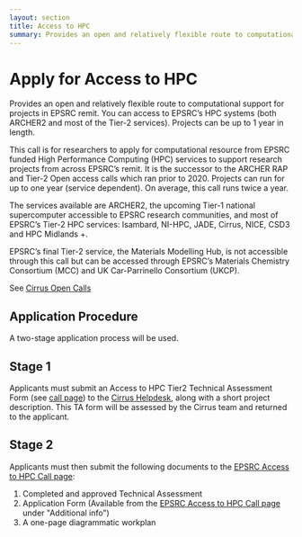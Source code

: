 ```yaml
---
layout: section
title: Access to HPC
summary: Provides an open and relatively flexible route to computational support for projects in EPSRC remit
---
```


Apply for Access to HPC
==================================

Provides an open and relatively flexible route to computational support for projects in EPSRC remit. You can access to EPSRC’s HPC systems (both ARCHER2 and most of the Tier-2 services). Projects can be up to 1 year in length. 

This call is for researchers to apply for computational resource from EPSRC funded High Performance Computing (HPC) services to support research projects from across EPSRC’s remit. It is the successor to the ARCHER RAP and Tier-2 Open access calls which ran prior to 2020. Projects can run for up to one year (service dependent). On average, this call runs twice a year.

The services available are ARCHER2, the upcoming Tier-1 national supercomputer accessible to EPSRC research communities, and most of EPSRC’s Tier-2 HPC services: Isambard, NI-HPC, JADE, Cirrus, NICE, CSD3 and HPC Midlands +.

EPSRC’s final Tier-2 service, the Materials Modelling Hub, is not accessible through this call but can be accessed through EPSRC’s Materials Chemistry Consortium (MCC) and UK Car-Parrinello Consortium (UKCP).


See [Cirrus Open Calls](./#current-open-calls)


## Application Procedure

A two-stage application process will be used.

## Stage 1

Applicants must submit an Access to HPC Tier2 Technical Assessment Form (see [call page](./#current-open-calls)) to the [Cirrus Helpdesk](/support/), along with a short project description. This TA form will be assessed by the Cirrus team and returned to the applicant.

## Stage 2

Applicants must then submit the following documents to the [EPSRC Access to HPC Call page](https://www.ukri.org/opportunity/access-to-high-performance-computing/):

1. Completed and approved Technical Assessment
2. Application Form (Available from the [EPSRC Access to HPC Call page](https://www.ukri.org/opportunity/access-to-high-performance-computing/) under "Additional info")
3. A one-page diagrammatic workplan


